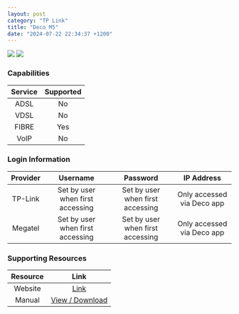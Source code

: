 ```yaml
---
layout: post
category: "TP Link"
title: "Deco M5"
date: "2024-07-22 22:34:37 +1200"
---
```

<img src="https://www.legendpc.co.nz/image/cache/catalog/Product%20Image/Networking/Access%20Point/TP-Link_Deco_M5_Mesh-600x600.jpg" class="modem_image">
<img src="https://cackle.co.nz/hardware/wp-content/uploads/sites/3/2021/10/500593-2-500x500.jpg" class="modem_image">

### Capabilities

| Service | Supported |
| :-: | :-: |
| ADSL | No |
| VDSL | No |
| FIBRE | Yes |
| VoIP | No |

### Login Information

| Provider | Username | Password | IP Address |
| :-: | :-: | :-: | :-: |
| TP-Link | Set by user when first accessing | Set by user when first accessing | Only accessed via Deco app |
| Megatel | Set by user when first accessing | Set by user when first accessing | Only accessed via Deco app |

### Supporting Resources

| Resource | Link |
| :-: | :-: |
| Website | [Link](https://www.tp-link.com/us/deco-mesh-wifi/product-family/deco-m5/) |
| Manual | [View / Download](https://static.tp-link.com/upload/manual/2024/202406/20240628/1910013246_Deco%20App%20User%20Guide_FW1.7.0.pdf) |
